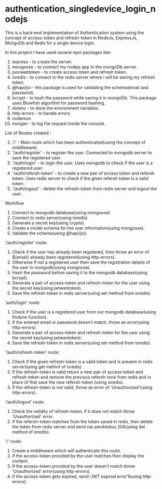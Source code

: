 # authentication_singledevice_login_nodejs

This is a back-end implementation of Authentication system using the concept of access-token and refresh-token in NodeJs, ExpressJs, MongoDb and Redis for a single device login. 

In this project I have used several npm packages like:
1. express - to create the server.
2. mongoose - to connect my nodejs app to the mongoDb server.
3. jsonwebtoken - to create access token and refresh token.
4. ioredis - to connect to the  redis server where i will be saving my refresh token.
5. @hapi/joi - this package  is used for validating the schema(email and password).
6. bcrypt - to hash the password while saving it in mongoDb. This package uses Blowfish algorithm for password hashing.
7. dotenv - to store the environment variables.
8. http-errors - to handle errors
9. nodemon
10. morgan - to log the request inside the console.

List of Routes created :
1. '/' - Main route which has been authenticated(using the concept of middleware).
2. '/auth/register' - to register the user. Connected to mongodb server to save the registered user.
3. '/auth/login' - to login the user. Uses mongodb to check if the user is a registered user.
4. '/auth/refersh-token' - to create a new pair of access token and refersh token. Uses redis server to check if the given refersh token is a valid token.
5. '/auth/logout' - delete the refresh-token from redis server and logout the user.

Workflow 

1. Connect to mongodb database(using mongoose)
2. Connect to redis server(using ioredis)
3. Generate a secret key(using crypto).
4. Create a model schema for the user information(using mongoose).
5. Validate the schema(using @hapi/joi).

'/auth/register' route:
1. Check if the user has already been regsitered, then throw an error of ${email} already been registered(using http-errors).
1. Otherwise if not a registered user then save the registration details of the user in mongodb(using mongoose).
2. Hash the password before saving it to the mongodb database(using bcrypt).
3. Generate a pair of access-token and refresh-token for the user using the secret key(using jwtwentoken).
4. Save the refresh-token in redis server(using set method from ioredis).

'auth/login' route:
1. Check if the user is a registered user from our mongodb database(using findone function).
2. If the entered email or password doesn't match, throw an error(using http-errors).
3. Generate a pair of access-token and refresh-token for the user using the secret key(using jwtwentoken).
4. Save the refresh-token in redis server(using set method from ioredis).

'/auth/refresh-token' route:
1. Check if the given refresh-token is a valid token and is present in redis server(using get methof of ioredis)
2. If the refresh-token is valid return a new pair of access-token and refresh-token and remove the previous refersh-tone from redis and in place of that save the new refersh-token.(using ioredis).
3. If the refresh-token is not valid, throw an error of 'Unauthorized'(using http-errors).

'/auth/logout' route:
1. Check the validity of refresh-token, if it does not match throw 'Unauthorized' error.
2. If the refersh-token matches from the token saved in redis, then delete the token from redis server and send res.sendstatus 204(using del method of ioredis).


'/' route:
1. Create a middleware which will authenticate this route.
2. If the access-token provided by the user matches then display the content.
3. If the access-token provided by the user doesn't match throw 'Unauthorized' error(using http-errors).
4. If the access-token gets expired, send 'JWT expired error'9using http-errors).



   

